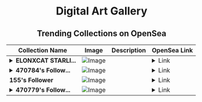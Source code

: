 <div align="center">

# Digital Art Gallery

## Trending Collections on OpenSea

| Collection Name                       | Image                                                                                     | Description                       | OpenSea Link                                                                                          |
|---------------------------------------|-------------------------------------------------------------------------------------------|-----------------------------------|--------------------------------------------------------------------------------------------------------|
| **<details><summary>ELONXCAT STARLI...</summary>ELONXCAT STARLIGHT</details>** | ![Image](https://i.seadn.io/s/raw/files/612be099dd061228b69d4c79218496bf.png?w=500&auto=format?w=200&auto=format) |  | <details><summary>Link</summary>[ELONXCAT STARLIGHT](https://opensea.io/collection/elonxcat-starlight)</details> |
| **<details><summary>470784's Follow...</summary>470784's Follower</details>** | ![Image](https://i.seadn.io/s/raw/files/19f9f090920392cc3650cbdf4361755b.png?w=500&auto=format?w=200&auto=format) |  | <details><summary>Link</summary>[470784's Follower](https://opensea.io/collection/470784-s-follower)</details> |
| **155's Follower** | ![Image](https://i.seadn.io/s/raw/files/19f9f090920392cc3650cbdf4361755b.png?w=500&auto=format?w=200&auto=format) |  | <details><summary>Link</summary>[155's Follower](https://opensea.io/collection/155-s-follower)</details> |
| **<details><summary>470779's Follow...</summary>470779's Follower</details>** | ![Image](https://i.seadn.io/s/raw/files/19f9f090920392cc3650cbdf4361755b.png?w=500&auto=format?w=200&auto=format) |  | <details><summary>Link</summary>[470779's Follower](https://opensea.io/collection/470779-s-follower)</details> |

</div>